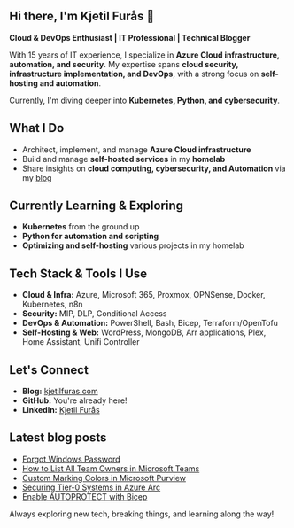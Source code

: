 ## Hi there, I'm Kjetil Furås 👋  

**Cloud & DevOps Enthusiast | IT Professional | Technical Blogger**  

With 15 years of IT experience, I specialize in **Azure Cloud infrastructure, automation, and security**. My expertise spans **cloud security, infrastructure implementation, and DevOps**, with a strong focus on **self-hosting and automation**. 

Currently, I'm diving deeper into **Kubernetes, Python, and cybersecurity**.  

## What I Do
- Architect, implement, and manage **Azure Cloud infrastructure**   
- Build and manage **self-hosted services** in my **homelab**  
- Share insights on **cloud computing, cybersecurity, and Automation** via my [blog](https://kjetilfuras.com/)  

## Currently Learning & Exploring
- **Kubernetes** from the ground up  
- **Python for automation and scripting**  
- **Optimizing and self-hosting** various projects in my homelab  

## Tech Stack & Tools I Use
- **Cloud & Infra:** Azure, Microsoft 365, Proxmox, OPNSense, Docker, Kubernetes, n8n  
- **Security:** MIP, DLP, Conditional Access  
- **DevOps & Automation:** PowerShell, Bash, Bicep, Terraform/OpenTofu  
- **Self-Hosting & Web:** WordPress, MongoDB, Arr applications, Plex, Home Assistant, Unifi Controller  

## Let's Connect
- **Blog:** [kjetilfuras.com](https://kjetilfuras.com/)  
- **GitHub:** You're already here!  
- **LinkedIn:** [Kjetil Furås](https://www.linkedin.com/in/kjetil-furas/)

## Latest blog posts
- [Forgot Windows Password](https://kjetilfuras.com/forgot-windows-admin-password/)
- [How to List All Team Owners in Microsoft Teams](https://kjetilfuras.com/list-all-team-owners/)
- [Custom Marking Colors in Microsoft Purview](https://kjetilfuras.com/custom-marking-colors-in-microsoft-purview/)
- [Securing Tier-0 Systems in Azure Arc](https://kjetilfuras.com/securing-tier-0-systems-in-azure-arc/)
- [Enable AUTOPROTECT with Bicep](https://kjetilfuras.com/enable-autoprotect-with-bicep/)

Always exploring new tech, breaking things, and learning along the way!  
